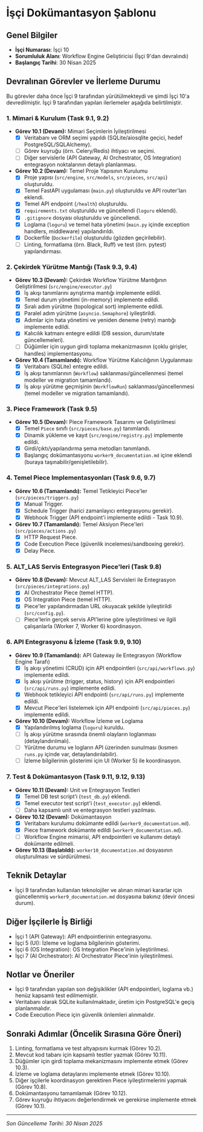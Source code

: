 # İşçi Dokümantasyon Şablonu

## Genel Bilgiler
- **İşçi Numarası**: İşçi 10
- **Sorumluluk Alanı**: Workflow Engine Geliştiricisi (İşçi 9'dan devralındı)
- **Başlangıç Tarihi**: 30 Nisan 2025

## Devralınan Görevler ve İlerleme Durumu

Bu görevler daha önce İşçi 9 tarafından yürütülmekteydi ve şimdi İşçi 10'a devredilmiştir. İşçi 9 tarafından yapılan ilerlemeler aşağıda belirtilmiştir.

### 1. Mimari & Kurulum (Task 9.1, 9.2)
- **Görev 10.1 (Devam):** Mimari Seçimlerin İyileştirilmesi
    - [x] Veritabanı ve ORM seçimi yapıldı (SQLite/aiosqlite geçici, hedef PostgreSQL/SQLAlchemy).
    - [ ] Görev kuyruğu (örn. Celery/Redis) ihtiyacı ve seçimi.
    - [ ] Diğer servislerle (API Gateway, AI Orchestrator, OS Integration) entegrasyon noktalarının detaylı planlanması.
- **Görev 10.2 (Devam):** Temel Proje Yapısının Kurulumu
    - [x] Proje yapısı (`src/engine`, `src/models`, `src/pieces`, `src/api`) oluşturuldu.
    - [x] Temel FastAPI uygulaması (`main.py`) oluşturuldu ve API router'ları eklendi.
    - [x] Temel API endpoint (`/health`) oluşturuldu.
    - [x] `requirements.txt` oluşturuldu ve güncellendi (`loguru` eklendi).
    - [x] `.gitignore` dosyası oluşturuldu ve güncellendi.
    - [x] Loglama (`loguru`) ve temel hata yönetimi (`main.py` içinde exception handlers, middleware) yapılandırıldı.
    - [x] Dockerfile (`Dockerfile`) oluşturuldu (gözden geçirilebilir).
    - [ ] Linting, formatlama (örn. Black, Ruff) ve test (örn. pytest) yapılandırması.

### 2. Çekirdek Yürütme Mantığı (Task 9.3, 9.4)
- **Görev 10.3 (Devam):** Çekirdek Workflow Yürütme Mantığının Geliştirilmesi (`src/engine/executor.py`)
    - [x] İş akışı tanımlarını ayrıştırma mantığı implemente edildi.
    - [x] Temel durum yönetimi (in-memory) implemente edildi.
    - [x] Sıralı adım yürütme (topological sort) implemente edildi.
    - [x] Paralel adım yürütme (`asyncio.Semaphore`) iyileştirildi.
    - [x] Adımlar için hata yönetimi ve yeniden deneme (retry) mantığı implemente edildi.
    - [x] Kalıcılık katmanı entegre edildi (DB session, durum/state güncellemeleri).
    - [ ] Düğümler için uygun girdi toplama mekanizmasının (çoklu girişler, handles) implementasyonu.
- **Görev 10.4 (Tamamlandı):** Workflow Yürütme Kalıcılığının Uygulanması
    - [x] Veritabanı (SQLite) entegre edildi.
    - [x] İş akışı tanımlarının (`Workflow`) saklanması/güncellenmesi (temel modeller ve migration tamamlandı).
    - [x] İş akışı yürütme geçmişinin (`WorkflowRun`) saklanması/güncellenmesi (temel modeller ve migration tamamlandı).

### 3. Piece Framework (Task 9.5)
- **Görev 10.5 (Devam):** Piece Framework Tasarımı ve Geliştirilmesi
    - [x] Temel `Piece` sınıfı (`src/pieces/base.py`) tanımlandı.
    - [x] Dinamik yükleme ve kayıt (`src/engine/registry.py`) implemente edildi.
    - [x] Girdi/çıktı/yapılandırma şema metodları tanımlandı.
    - [x] Başlangıç dokümantasyonu `worker9_documentation.md` içine eklendi (buraya taşınabilir/genişletilebilir).

### 4. Temel Piece Implementasyonları (Task 9.6, 9.7)
- **Görev 10.6 (Tamamlandı):** Temel Tetikleyici Piece'ler (`src/pieces/triggers.py`)
    - [x] Manual Trigger.
    - [x] Schedule Trigger (harici zamanlayıcı entegrasyonu gerekir).
    - [x] Webhook Trigger (API endpoint'i implemente edildi - Task 10.9).
- **Görev 10.7 (Tamamlandı):** Temel Aksiyon Piece'leri (`src/pieces/actions.py`)
    - [x] HTTP Request Piece.
    - [x] Code Execution Piece (güvenlik incelemesi/sandboxing gerekir).
    - [x] Delay Piece.

### 5. ALT_LAS Servis Entegrasyon Piece'leri (Task 9.8)
- **Görev 10.8 (Devam):** Mevcut ALT_LAS Servisleri ile Entegrasyon (`src/pieces/integrations.py`)
    - [x] AI Orchestrator Piece (temel HTTP).
    - [x] OS Integration Piece (temel HTTP).
    - [x] Piece'ler yapılandırmadan URL okuyacak şekilde iyileştirildi (`src/config.py`).
    - [ ] Piece'lerin gerçek servis API'lerine göre iyileştirilmesi ve ilgili çalışanlarla (Worker 7, Worker 6) koordinasyon.

### 6. API Entegrasyonu & İzleme (Task 9.9, 9.10)
- **Görev 10.9 (Tamamlandı):** API Gateway ile Entegrasyon (Workflow Engine Tarafı)
    - [x] İş akışı yönetimi (CRUD) için API endpointleri (`src/api/workflows.py`) implemente edildi.
    - [x] İş akışı yürütme (trigger, status, history) için API endpointleri (`src/api/runs.py`) implemente edildi.
    - [x] Webhook tetikleyici API endpointi (`src/api/runs.py`) implemente edildi.
    - [x] Mevcut Piece'leri listelemek için API endpointi (`src/api/pieces.py`) implemente edildi.
- **Görev 10.10 (Devam):** Workflow İzleme ve Loglama
    - [x] Yapılandırılmış loglama (`loguru`) kuruldu.
    - [ ] İş akışı yürütme sırasında önemli olayların loglanması (detaylandırılmalı).
    - [ ] Yürütme durumu ve logların API üzerinden sunulması (kısmen `runs.py` içinde var, detaylandırılabilir).
    - [ ] İzleme bilgilerinin gösterimi için UI (Worker 5) ile koordinasyon.

### 7. Test & Dokümantasyon (Task 9.11, 9.12, 9.13)
- **Görev 10.11 (Devam):** Unit ve Entegrasyon Testleri
    - [x] Temel DB test script'i (`test_db.py`) eklendi.
    - [x] Temel executor test script'i (`test_executor.py`) eklendi.
    - [ ] Daha kapsamlı unit ve entegrasyon testleri yazılması.
- **Görev 10.12 (Devam):** Dokümantasyon
    - [x] Veritabanı kurulumu dokümante edildi (`worker9_documentation.md`).
    - [x] Piece framework dokümante edildi (`worker9_documentation.md`).
    - [ ] Workflow Engine mimarisi, API endpointleri ve kullanımı detaylı dokümante edilmeli.
- **Görev 10.13 (Başlatıldı):** `worker10_documentation.md` dosyasının oluşturulması ve sürdürülmesi.

## Teknik Detaylar
- İşçi 9 tarafından kullanılan teknolojiler ve alınan mimari kararlar için güncellenmiş `worker9_documentation.md` dosyasına bakınız (devir öncesi durum).

## Diğer İşçilerle İş Birliği
- İşçi 1 (API Gateway): API endpointlerinin entegrasyonu.
- İşçi 5 (UI): İzleme ve loglama bilgilerinin gösterimi.
- İşçi 6 (OS Integration): OS Integration Piece'inin iyileştirilmesi.
- İşçi 7 (AI Orchestrator): AI Orchestrator Piece'inin iyileştirilmesi.

## Notlar ve Öneriler
- İşçi 9 tarafından yapılan son değişiklikler (API endpointleri, loglama vb.) henüz kapsamlı test edilmemiştir.
- Veritabanı olarak SQLite kullanılmaktadır, üretim için PostgreSQL'e geçiş planlanmalıdır.
- Code Execution Piece için güvenlik önlemleri alınmalıdır.

## Sonraki Adımlar (Öncelik Sırasına Göre Öneri)
1.  Linting, formatlama ve test altyapısını kurmak (Görev 10.2).
2.  Mevcut kod tabanı için kapsamlı testler yazmak (Görev 10.11).
3.  Düğümler için girdi toplama mekanizmasını implemente etmek (Görev 10.3).
4.  İzleme ve loglama detaylarını implemente etmek (Görev 10.10).
5.  Diğer işçilerle koordinasyon gerektiren Piece iyileştirmelerini yapmak (Görev 10.8).
6.  Dokümantasyonu tamamlamak (Görev 10.12).
7.  Görev kuyruğu ihtiyacını değerlendirmek ve gerekirse implemente etmek (Görev 10.1).

---

*Son Güncelleme Tarihi: 30 Nisan 2025*

